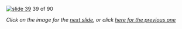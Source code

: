 [![slide 39](https://dl.dropboxusercontent.com/u/2977490/presentations/cookbook/39.jpg)](40.md)
39 of 90

_Click on the image for the [next slide](40.md), or click [here for the previous one](38.md)_